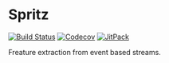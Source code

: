 # Spritz

[![Build Status](https://img.shields.io/travis/boyeborg/spritz/master.svg?style=flat-square&longCache=true)](https://travis-ci.org/boyeborg/spritz)
[![Codecov](https://img.shields.io/codecov/c/github/boyeborg/spritz/master.svg?style=flat-square&longCache=true)](https://codecov.io/gh/boyeborg/spritz)
[![JitPack](https://img.shields.io/jitpack/v/boyeborg/spritz.svg?style=flat-square&longCache=true)](https://jitpack.io/#boyeborg/spritz)

Freature extraction from event based streams.
